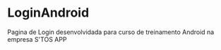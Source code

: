 # LoginAndroid
Pagina de Login desenvolvidada para curso de treinamento Android na empresa S'TOS APP

